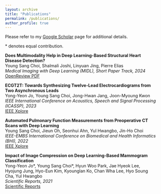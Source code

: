 ```yaml
---
layout: archive
title: "Publications"
permalink: /publications/
author_profile: true
---
```


Please refer to my [Google Scholar](https://scholar.google.com/citations?user=cX-zhzAAAAAJ) page for additional details.

\* denotes equal contribution.

**Does Multimodality Help in Deep Learning-Based Structural Heart Disease Detection?**\
Young Sang Choi, Shalmali Joshi, Linyuan Jing, Pierre Elias\
*Medical Imaging with Deep Learning (MIDL), Short Paper Track, 2024*\
[OpenReview PDF](https://openreview.net/pdf?id=sMiSQP8zmr)

**ECGT2T: Towards Synthesizing Twelve-Lead Electrocardiograms from Two Asynchronous Leads**\
Yong-Yeon Jo, Young Sang Choi, Jong-Hwan Jang, Joon-Myoung Kwon\
*IEEE International Conference on Acoustics, Speech and Signal Processing (ICASSP), 2023*\
[IEEE Xplore](https://ieeexplore.ieee.org/abstract/document/10095013/)

**Automated Pulmonary Function Measurements from Preoperative CT Scans with Deep Learning**\
Young Sang Choi, Jieun Oh, Seonhui Ahn, Yul Hwangbo, Jin-Ho Choi\
*IEEE-EMBS International Conference on Biomedical and Health Informatics (BHI), 2022*\
[IEEE Xplore](https://ieeexplore.ieee.org/abstract/document/9926796/)

**Impact of Image Compression on Deep Learning-Based Mammogram Classification**\
Yong-Yeon Jo\*, Young Sang Choi\*, Hyun Woo Park, Jae Hyeok Lee, Hyojung Jung, Hyo-Eun Kim, Kyounglan Ko, Chan Wha Lee, Hyo Soung Cha, Yul Hwangbo\
*Scientific Reports, 2021*\
[Scientific Reports](https://www.nature.com/articles/s41598-021-86726-w)


